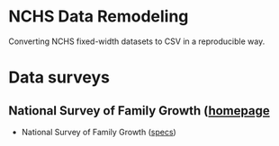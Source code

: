 # NCHS Data Remodeling

Converting NCHS fixed-width datasets to CSV in a reproducible way.

# Data surveys

## National Survey of Family Growth ([homepage](https://www.cdc.gov/nchs/nsfg/index.htm)


+ National Survey of Family Growth ([specs](projects/NSFG/specification/2017_2019_FemRespSetup.yaml))

